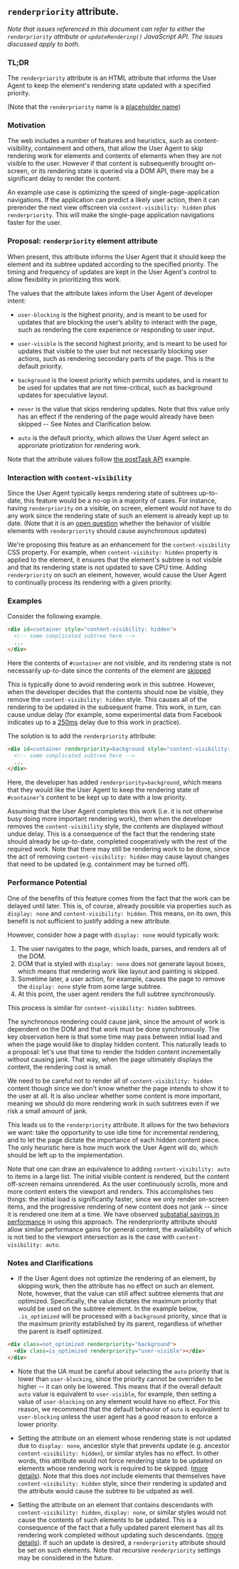 ## `renderpriority` attribute.

_Note that issues referenced in this document can refer to either the
`renderpriority` attribute or `updateRendering()` JavaScript API. The issues
discussed apply to both._

### TL;DR
The `renderpriority` attribute is an HTML attribute that informs the User
Agent to keep the element's rendering state updated with a specified priority.

(Note that the `renderpriority` name is a
[placeholder name](https://github.com/WICG/display-locking/issues/200))

### Motivation
The web includes a number of features and heuristics, such as
content-visibility, containment and others, that allow the User Agent to skip
rendering work for elements and contents of elements when they are not visible to the
user. However if that content is subsequently brought on-screen, or its rendering state is
queried via a DOM API, there may be a significant delay to render the content.

An example use case is optimizing the speed of single-page-application navigations. If
the application can predict a likely user action, then it can prerender the next
view offscreen via `content-visibility: hidden` plus `renderpriority`. This will make the
single-page application navigations faster for the user.

### Proposal: `renderpriority` element attribute
When present, this attribute informs the User Agent that it should keep the
element and its subtree updated according to the specified priority. The timing
and frequency of updates are kept in the User Agent's control to allow
flexibility in prioritizing this work.

The values that the attribute takes inform the User Agent of developer intent:
* `user-blocking` is the highest priority, and is meant to be used for updates
  that are blocking the user’s ability to interact with the page, such as
  rendering the core experience or responding to user input.

* `user-visible` is the second highest priority, and is meant to be used for
  updates that visible to the user but not necessarily blocking user actions,
  such as rendering secondary parts of the page. This is the default priority.

* `background` is the lowest priority which permits updates, and is meant to be
  used for updates that are not time-critical, such as background updates for
  speculative layout.

* `never` is the value that skips rendering updates. Note that this value only
  has an effect if the rendering of the page would already have been skipped --
  See Notes and Clarification below.

* `auto` is the default priority, which allows the User Agent select an
  approriate priotization for rendering work.

Note that the attribute values follow [the postTask API](https://wicg.github.io/scheduling-apis/#sec-task-priorities)
example.


### Interaction with `content-visibility`
Since the User Agent typically keeps rendering state of subtrees up-to-date,
this feature would be a no-op in a majority of cases. For instance, having
`renderpriority` on a visible, on screen, element would not have to do any
work since the rendering state of such an element is already kept up to date.
(Note that it is an [open question](https://github.com/WICG/display-locking/issues/202)
whether the behavior of visible elements with `renderpriority` should cause
asynchronous updates)

We're proposing this feature as an enhancement for the `content-visibility` CSS
property. For example, when `content-visibity: hidden` property is applied to
the element, it ensures that the element's subtree is not visible and that its
rendering state is not updated to save CPU time. Adding `renderpriority` on
such an element, however, would cause the User Agent to continually process its
rendering with a given priority.

### Examples

Consider the following example.

```html
<div id=container style="content-visibility: hidden">
  <!-- some complicated subtree here -->
  ...
</div>
```

Here the contents of `#container` are not visible, and its rendering state
is not necessarily up-to-date since the contents of the element are
[skipped](https://www.w3.org/TR/css-contain-2/#skips-its-contents)

This is typically done to avoid rendering work in this subtree. However, when
the developer decides that the contents should now be visible, they remove
the `content-visibility: hidden` style. This causes all of the rendering to be
updated in the subsequent frame. This work, in turn, can cause undue delay
(for example, some experimental data from Facebook indicates up to a
[250ms](https://web.dev/content-visibility/#hiding-content-with-content-visibility:-hidden)
delay due to this work in practice).

The solution is to add the `renderpriority` attribute:

```html
<div id=container renderpriority=background style="content-visibility: hidden">
  <!-- some complicated subtree here -->
  ...
</div>
```

Here, the developer has added `renderpriority=background`, which means that they
would like the User Agent to keep the rendering state of `#container`'s content
to be kept up to date with a low priority.

Assuming that the User Agent completes this work (i.e. it is not otherwise busy
doing more important rendering work), then when the developer removes the
`content-visibility` style, the contents are displayed without undue delay.
This is a consequence of the fact that the rendering state should already be
up-to-date, completed cooperatively with the rest of the required work. Note
that there may still be rendering work to be done, since the act of removing
`content-visibility: hidden` may cause layout changes that need to be updated
(e.g. containment may be turned off).

### Performance Potential

One of the benefits of this feature comes from the fact that the work can be
delayed until later. This is, of course, already possible via properties such as
`display: none` and `content-visibility: hidden`. This means, on its own, this
benefit is not sufficient to justify adding a new attribute. 

However, consider how a page with `display: none` would typically work: 
1. The user navigates to the page, which loads, parses, and renders all of the
   DOM. 
2. DOM that is styled with `display: none` does not generate layout boxes, which
   means that rendering work like layout and painting is skipped.
3. Sometime later, a user action, for example, causes the page to remove the
   `display: none` style from some large subtree.
4. At this point, the user agent renders the full subtree synchronously.

This process is similar for `content-visibility: hidden` subtrees.

The synchronous rendering could cause jank, since the amount of work is
dependent on the DOM and that work must be done synchronously. The key
observation here is that some time may pass between initial load and when the
page would like to display hidden content. This naturally leads to a proposal:
let's use that time to render the hidden content incrementally without causing
jank. That way, when the page ultimately displays the content, the rendering
cost is small.

We need to be careful not to render all of `content-visibility: hidden` content
though since we don't know whether the page intends to show it to the user at
all. It is also unclear whether some content is more important, meaning we
should do more rendering work in such subtrees even if we risk a small amount of
jank.

This leads us to the `renderpriority` attribute. It allows for the two behaviors
we want: take the opportunity to use idle time for incremental rendering, and
to let the page dictate the importance of each hidden content piece. The only
heuristic here is how much work the User Agent will do, which should be left up
to the implementation.

Note that one can draw an equivalence to adding `content-visibility: auto` to
items in a large list. The initial visible content is rendered, but the content
off-screen remains unrendered. As the user continuously scrolls, more and more
content enters the viewport and renders. This accomplishes two things: the
initial load is significantly faster, since we only render on-screen items, and
the progressive rendering of new content does not jank -- since it is rendered
one item at a time. We have observed [substatial savings in
performance](web.dev/content-visibility) in using this approach. The
renderpriority attribute should allow similar performance gains for general
content, the availability of which is not tied to the viewport intersection as
is the case with `content-visibility: auto`.

### Notes and Clarifications
* If the User Agent does not optimize the rendering of an element, by skipping
  work, then the attribute has no effect on such an element. Note, however, that
  the value can still affect subtree elements that _are_ optimized.
  Specifically, the value dictates the maximum priority that would be used on
  the subtree element. In the example below, `.is_optimized` will be processed
  with a `background` priority, since that is the maximum priority established
  by its parent, regardless of whether the parent is itself optimized.

```html
<div class=not_optimized renderpriority="background">
  <div class=is_optimized renderpriority="user-visible"></div>
</div>
```

* Note that the UA must be careful about selecting the `auto` priority that is
  lower than `user-blocking`, since the priority cannot be overriden to be
  higher -- it can only be lowered. This means that if the overall default
  `auto` value is equivalent to `user-visible`, for example, then setting a
  value of `user-blocking` on any element would have no effect. For this reason,
  we recommend that the default behavior of `auto` is equivalent to
  `user-blocking` unless the user agent has a good reason to enforce a lower
  priority.

* Setting the attribute on an element whose rendering state is not updated due
  to `display: none`, ancestor style that prevents update (e.g. ancestor
  `content-visibility: hidden`), or similar styles has no effect. In other
  words, this attribute would not force rendering state to be updated on
  elements whose rendering work is required to be skipped. ([more
  details](https://github.com/WICG/display-locking/issues/199)). Note that this
  does _not_ include elements that themselves have `content-visibility: hidden`
  style, since their rendering is updated and the attribute would cause the
  subtree to be udpated as well.

* Setting the attribute on an element that contains descendants with
  `content-visibility: hidden`, `display: none`, or similar styles would not
  cause the contents of such elements to be updated. This is a consequence of
  the fact that a fully updated parent element has all its rendering work
  completed without updating such descendants. ([more details](https://github.com/WICG/display-locking/issues/196)).
  If such an update is desired, a `renderpriority` attribute should be set on
  such elements. Note that recursive `renderpriority` settings may be considered
  in the future.

